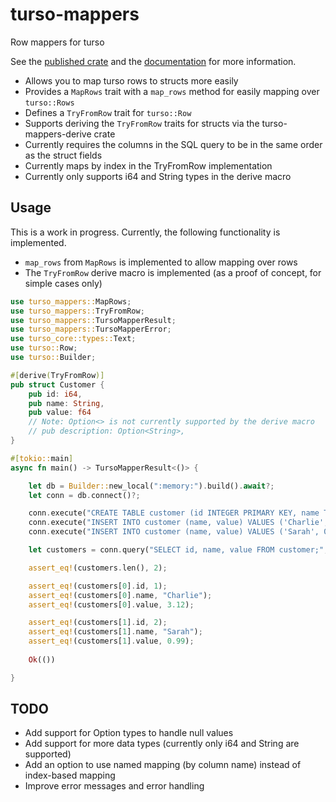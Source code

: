 # turso-mappers

Row mappers for turso

See the [published crate](https://crates.io/crates/turso-mappers) and
the [documentation](https://docs.rs/crate/turso-mappers/latest) for more information.

- Allows you to map turso rows to structs more easily
- Provides a `MapRows` trait with a `map_rows` method for easily mapping over `turso::Rows`
- Defines a `TryFromRow` trait for `turso::Row`
- Supports deriving the `TryFromRow` traits for structs via the turso-mappers-derive crate
- Currently requires the columns in the SQL query to be in the same order as the struct fields
- Currently maps by index in the TryFromRow implementation
- Currently only supports i64 and String types in the derive macro

## Usage

This is a work in progress. Currently, the following functionality is implemented.

- `map_rows` from `MapRows` is implemented to allow mapping over rows
- The `TryFromRow` derive macro is implemented (as a proof of concept, for simple cases only)

```rust
use turso_mappers::MapRows;
use turso_mappers::TryFromRow;
use turso_mappers::TursoMapperResult;
use turso_mappers::TursoMapperError;
use turso_core::types::Text;
use turso::Row;
use turso::Builder;

#[derive(TryFromRow)]
pub struct Customer {
    pub id: i64,
    pub name: String,
    pub value: f64
    // Note: Option<> is not currently supported by the derive macro
    // pub description: Option<String>,
}

#[tokio::main]
async fn main() -> TursoMapperResult<()> {

    let db = Builder::new_local(":memory:").build().await?;
    let conn = db.connect()?;

    conn.execute("CREATE TABLE customer (id INTEGER PRIMARY KEY, name TEXT NOT NULL, value REAL NOT NULL);", ()).await?;
    conn.execute("INSERT INTO customer (name, value) VALUES ('Charlie', 3.12);", ()).await?;
    conn.execute("INSERT INTO customer (name, value) VALUES ('Sarah', 0.99);", ()).await?;

    let customers = conn.query("SELECT id, name, value FROM customer;", ()).await?.map_rows(Customer::try_from_row).await?;

    assert_eq!(customers.len(), 2);

    assert_eq!(customers[0].id, 1);
    assert_eq!(customers[0].name, "Charlie");
    assert_eq!(customers[0].value, 3.12);

    assert_eq!(customers[1].id, 2);
    assert_eq!(customers[1].name, "Sarah");
    assert_eq!(customers[1].value, 0.99);
    
    Ok(())

}


```

## TODO

- Add support for Option<T> types to handle null values
- Add support for more data types (currently only i64 and String are supported)
- Add an option to use named mapping (by column name) instead of index-based mapping
- Improve error messages and error handling
